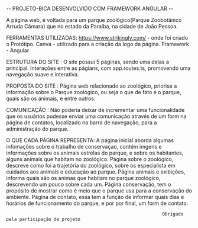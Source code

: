 -- PROJETO-BICA DESENVOLVIDO COM FRAMEWORK ANGULAR --

A página web, é voltada para um parque zoológico(Parque Zoobotânico Arruda Câmara) que no estado da Paraíba, na cidade de João Pessoa.

FERRAMENTAS UTILIZADAS: https://www.strikingly.com/ - onde foi criado o Protótipo.
                        Canva - utilizado para a criação da logo da página.
                        Framework - Angular

ESTRUTURA DO SITE : O site possui 5 páginas, sendo uma delas a principal. Interaçôes entre as págians, com app.routes.ts, promovendo uma navegação suave e interativa.

PROPOSTA DO SITE : Página web relacionado ao zoológico, priorisa a informação sobre o Parque zoológico, ou seja o que de fato é o parque, quais são os animais, e entre outros.

COMUNICAÇÃO : Não poderia deixar de incrementar uma funcionalidade  que os usuários pudesse enviar uma comunicação  através de um form na página de contatos, localizado na barra de navegação, para a administração do parque.

O QUE CADA PÁGINA REPRESENTA: A página inicial aborda algumas infomações sobre o trabalho de conservaçao, contém imgens  e informações sobre os animais estrelas do parque, e sobre os habitantes, alguns animais que habitam no zoológico.
                              Página sobre o zoológico, descreve como foi a trajetória do zoológico, sobre os especialista em cuidados aos animais e educação ao parque.
                              Página  animais e exibições, informa quais são os animas que habitam no parque zoológico, descrevendo um pouco sobre cada um.
                              Página conservação, tem o propósito de mostrar como é meio que o parque usa para a conservação do ambiente.
                              Página de contato, essa tem a função de informar quais dias e horários de funcionamento do parque, e por por final, um form de contato.



                               

                                                               Obrigado pela participação de projeto
                        
                        
